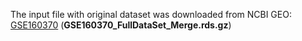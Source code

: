The input file with original dataset was downloaded from NCBI GEO: [GSE160370](https://www.ncbi.nlm.nih.gov/geo/query/acc.cgi?acc=GSE160370)
(**GSE160370_FullDataSet_Merge.rds.gz**)  
